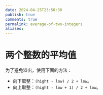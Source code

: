 ```yaml
---
date: 2024-04-25T23:58:30
publish: true
comments: true
permalink: average-of-two-integers
aliases:
---
```


# 两个整数的平均值

为了避免溢出，使用下面的方法：

- 向下取整：`(hight - low) / 2 + low`。
- 向上取整：`(hight - low + 1) / 2 + low`。
